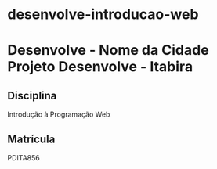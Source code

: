 # desenvolve-introducao-web
# Desenvolve - Nome da Cidade  Projeto Desenvolve - Itabira

## Disciplina
Introdução à Programação Web

## Matrícula
PDITA856
